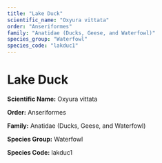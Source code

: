 ```yaml
---
title: "Lake Duck"
scientific_name: "Oxyura vittata"
order: "Anseriformes"
family: "Anatidae (Ducks, Geese, and Waterfowl)"
species_group: "Waterfowl"
species_code: "lakduc1"
---
```


# Lake Duck

**Scientific Name:** Oxyura vittata

**Order:** Anseriformes

**Family:** Anatidae (Ducks, Geese, and Waterfowl)

**Species Group:** Waterfowl

**Species Code:** lakduc1
